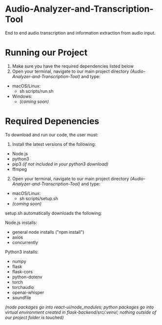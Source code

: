# Audio-Analyzer-and-Transcription-Tool
End to end audio transcription and information extraction from audio input. 

# Running our Project
1. Make sure you have the required dependencies listed below
2. Open your terminal, navigate to our main project directory _(Audio-Analyzer-and-Transcription-Tool)_ and type:
- macOS/Linux:
    - sh scripts/run.sh
- Windows:
    - _(coming soon)_

# Required Depenencies
To download and run our code, the user must:
1. Install the latest versions of the following:
- Node.js
- python3
- pip3 _(if not included in your python3 download)_
- ffmpeg
2. Open your terminal, navigate to our main project directory _(Audio-Analyzer-and-Transcription-Tool)_ and type:
- macOS/Linux:
    - sh scripts/setup.sh
- _(coming soon)_

setup.sh automatically downloads the following:

Node.js installs:
- general node installs ("npm install")
- axios
- concurrently

Python3 installs:
- numpy
- flask
- flask-cors
- python-dotenv
- torch
- torchaudio
- openai-whisper
- soundfile

_(node packages go into react-ui/node_modules; python packages go into virtual environment created in flask-backend/src/.venv/; nothing outside of our project folder is touched)_